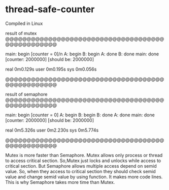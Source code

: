 # thread-safe-counter
Compiled in Linux






result of mutex
@@@@@@@@@@@@@@@@@@@@@@@@@@@@@@@@@@@@@@@@@@@@@@@@@

main: begin [counter = 0]/n
A: begin
B: begin
A: done
B: done
main: done [counter: 2000000] [should be: 2000000]

real	0m0.129s
user	0m0.195s
sys	0m0.056s

@@@@@@@@@@@@@@@@@@@@@@@@@@@@@@@@@@@@@@@@@@@@@@@@@


result of semaphore
@@@@@@@@@@@@@@@@@@@@@@@@@@@@@@@@@@@@@@@@@@@@@@@@@

main: begin [counter = 0]
A: begin
B: begin
B: done
A: done
main: done [counter: 2000000] [should be: 2000000]

real	0m5.326s
user	0m2.230s
sys	0m5.774s

@@@@@@@@@@@@@@@@@@@@@@@@@@@@@@@@@@@@@@@@@@@@@@@@@


Mutex is more faster than Semaphore.
Mutex allows only process or thread to access critical section.
So,Mutex just locks and unlocks while access to critical section.
But Semaphore allows multiple access depend on semid value.
So, when they access to critical section they should check semid value and change semid value by using function. It makes more code lines.
This is why Semaphore takes more time than Mutex.
